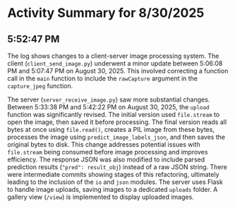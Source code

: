 # Activity Summary for 8/30/2025

## 5:52:47 PM
The log shows changes to a client-server image processing system.  The client (`client_send_image.py`) underwent a minor update between 5:06:08 PM and 5:07:47 PM on August 30, 2025. This involved correcting a function call in the `main` function to include the `rawCapture` argument in the `capture_jpeg` function.

The server (`server_receive_image.py`) saw more substantial changes.  Between 5:33:38 PM and 5:42:22 PM on August 30, 2025, the `upload` function was significantly revised. The initial version used `file.stream` to open the image, then saved it before processing. The final version reads all bytes at once using `file.read()`, creates a PIL image from these bytes, processes the image using  `predict_image_labels_json`, and then saves the original bytes to disk. This change addresses potential issues with `file.stream` being consumed before image processing and improves efficiency. The response JSON was also modified to include parsed prediction results (`"pred": result_obj`) instead of a raw JSON string.  There were intermediate commits showing stages of this refactoring, ultimately leading to the inclusion of the `io` and `json` modules.  The server uses Flask to handle image uploads, saving images to a dedicated `uploads` folder. A gallery view (`/view`) is implemented to display uploaded images.
